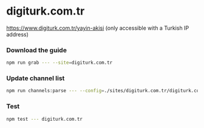# digiturk.com.tr

https://www.digiturk.com.tr/yayin-akisi (only accessible with a Turkish IP address)

### Download the guide

```sh
npm run grab --- --site=digiturk.com.tr
```

### Update channel list

```sh
npm run channels:parse --- --config=./sites/digiturk.com.tr/digiturk.com.tr.config.js --output=./sites/digiturk.com.tr/digiturk.com.tr.channels.xml
```

### Test

```sh
npm test --- digiturk.com.tr
```
